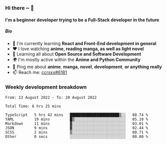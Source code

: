 ### Hi there ~ 👋

#### I'm a beginner developer trying to be a Full-Stack developer in the future

##### Bio

- 📖 I'm currently learning **React and Front-End development in general**
- ❤️ I love watching **anime, reading manga, as well as light novel**
- 🌱 Learning all about **Open Source and Software Development**
- 🌍 I'm mostly active within the **Anime and Python Community**
- 💬 Ping me about **anime**, **manga**, **novel**, **development**, **or anything really**
- 📫 Reach me: [ccrsxx#6181](https://discordapp.com/users/414304208649453568)

### Weekly development breakdown

<!--START_SECTION:waka-->

```text
From: 13 August 2022 - To: 20 August 2022

Total Time: 6 hrs 25 mins

TypeScript   5 hrs 42 mins   ██████████████████████▒░░   88.74 %
YAML         19 mins         █▒░░░░░░░░░░░░░░░░░░░░░░░   05.10 %
Markdown     11 mins         ▓░░░░░░░░░░░░░░░░░░░░░░░░   03.01 %
JSON         9 mins          ▓░░░░░░░░░░░░░░░░░░░░░░░░   02.44 %
SCSS         2 mins          ▒░░░░░░░░░░░░░░░░░░░░░░░░   00.71 %
Other        0 secs          ░░░░░░░░░░░░░░░░░░░░░░░░░   00.00 %
```

<!--END_SECTION:waka-->
